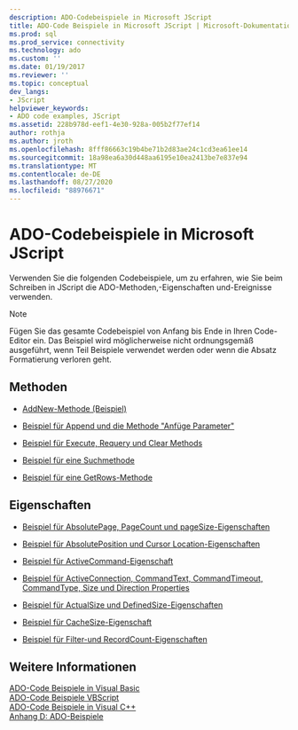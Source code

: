 ```yaml
---
description: ADO-Codebeispiele in Microsoft JScript
title: ADO-Code Beispiele in Microsoft JScript | Microsoft-Dokumentation
ms.prod: sql
ms.prod_service: connectivity
ms.technology: ado
ms.custom: ''
ms.date: 01/19/2017
ms.reviewer: ''
ms.topic: conceptual
dev_langs:
- JScript
helpviewer_keywords:
- ADO code examples, JScript
ms.assetid: 228b978d-eef1-4e30-928a-005b2f77ef14
author: rothja
ms.author: jroth
ms.openlocfilehash: 8fff86663c19b4be71b2d83ae24c1cd3ea61ee14
ms.sourcegitcommit: 18a98ea6a30d448aa6195e10ea2413be7e837e94
ms.translationtype: MT
ms.contentlocale: de-DE
ms.lasthandoff: 08/27/2020
ms.locfileid: "88976671"
---
```

# <a name="ado-code-examples-in-microsoft-jscript"></a>ADO-Codebeispiele in Microsoft JScript
Verwenden Sie die folgenden Codebeispiele, um zu erfahren, wie Sie beim Schreiben in JScript die ADO-Methoden,-Eigenschaften und-Ereignisse verwenden.  
  
> [!NOTE]
>  Fügen Sie das gesamte Codebeispiel von Anfang bis Ende in Ihren Code-Editor ein. Das Beispiel wird möglicherweise nicht ordnungsgemäß ausgeführt, wenn Teil Beispiele verwendet werden oder wenn die Absatz Formatierung verloren geht.  
  
## <a name="methods"></a>Methoden  
  
-   [AddNew-Methode (Beispiel)](./addnew-method-example-jscript.md)  
  
-   [Beispiel für Append und die Methode "Anfüge Parameter"](./append-and-createparameter-methods-example-jscript.md)  
  
-   [Beispiel für Execute, Requery und Clear Methods](./execute-requery-and-clear-methods-example-jscript.md)  
  
-   [Beispiel für eine Suchmethode](./find-method-example-jscript.md)  
  
-   [Beispiel für eine GetRows-Methode](./getrows-method-example-vb.md)  
  
## <a name="properties"></a>Eigenschaften  
  
-   [Beispiel für AbsolutePage, PageCount und pageSize-Eigenschaften](./absolutepage-pagecount-and-pagesize-properties-example-jscript.md)  
  
-   [Beispiel für AbsolutePosition und Cursor Location-Eigenschaften](./absoluteposition-and-cursorlocation-properties-example-jscript.md)  
  
-   [Beispiel für ActiveCommand-Eigenschaft](./activecommand-property-example-jscript.md)  
  
-   [Beispiel für ActiveConnection, CommandText, CommandTimeout, CommandType, Size und Direction Properties](./activeconnection-commandtext-timeout-type-size-example-jscript.md)  
  
-   [Beispiel für ActualSize und DefinedSize-Eigenschaften](./actualsize-and-definedsize-properties-example-jscript.md)  
  
-   [Beispiel für CacheSize-Eigenschaft](./cachesize-property-example-jscript.md)  
  
-   [Beispiel für Filter-und RecordCount-Eigenschaften](./filter-and-recordcount-properties-example-jscript.md)  
  
## <a name="see-also"></a>Weitere Informationen  
 [ADO-Code Beispiele in Visual Basic](./ado-code-examples-in-visual-basic.md)   
 [ADO-Code Beispiele VBScript](./ado-code-examples-vbscript.md)   
 [ADO-Code Beispiele in Visual C++](./ado-code-examples-in-visual-c.md)   
 [Anhang D: ADO-Beispiele](../../guide/appendixes/appendix-d-ado-samples.md)
